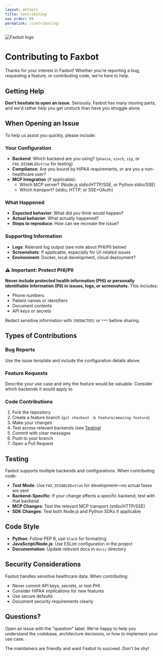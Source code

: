 ```yaml
---
layout: default
title: Contributing
nav_order: 99
permalink: /contributing/
---
```


<div class="home-hero">
  <img src="{{ site.baseurl }}/docs/assets/images/faxbot_full_logo.png" alt="Faxbot logo" />
</div>

# Contributing to Faxbot

Thanks for your interest in Faxbot! Whether you're reporting a bug, requesting a feature, or contributing code, we're here to help.

## Getting Help

**Don't hesitate to open an issue.** Seriously. Faxbot has many moving parts, and we'd rather help you get unstuck than have you struggle alone.

## When Opening an Issue

To help us assist you quickly, please include:

### Your Configuration
- **Backend**: Which backend are you using? (`phaxio`, `sinch`, `sip`, or `FAX_DISABLED=true` for testing)
- **Compliance**: Are you bound by HIPAA requirements, or are you a non-healthcare user?
- **MCP Integration** (if applicable):
  - Which MCP server? (Node.js stdio/HTTP/SSE, or Python stdio/SSE)
  - Which transport? (stdio, HTTP, or SSE+OAuth)

### What Happened
- **Expected behavior**: What did you think would happen?
- **Actual behavior**: What actually happened?
- **Steps to reproduce**: How can we recreate the issue?

### Supporting Information
- **Logs**: Relevant log output (see note about PHI/PII below)
- **Screenshots**: If applicable, especially for UI-related issues
- **Environment**: Docker, local development, cloud deployment?

### ⚠️ Important: Protect PHI/PII
**Never include protected health information (PHI) or personally identifiable information (PII) in issues, logs, or screenshots.** This includes:
- Phone numbers
- Patient names or identifiers  
- Document contents
- API keys or secrets

Redact sensitive information with `[REDACTED]` or `***` before sharing.

## Types of Contributions

### Bug Reports
Use the issue template and include the configuration details above.

### Feature Requests  
Describe your use case and why the feature would be valuable. Consider which backends it would apply to.

### Code Contributions
1. Fork the repository
2. Create a feature branch (`git checkout -b feature/amazing-feature`)
3. Make your changes
4. Test across relevant backends (see [Testing](#testing))
5. Commit with clear messages
6. Push to your branch
7. Open a Pull Request

## Testing

Faxbot supports multiple backends and configurations. When contributing code:

- **Test Mode**: Use `FAX_DISABLED=true` for development—no actual faxes are sent
- **Backend-Specific**: If your change affects a specific backend, test with that backend
- **MCP Changes**: Test the relevant MCP transport (stdio/HTTP/SSE)
- **SDK Changes**: Test both Node.js and Python SDKs if applicable

## Code Style

- **Python**: Follow PEP 8, use `black` for formatting
- **JavaScript/Node.js**: Use ESLint configuration in the project
- **Documentation**: Update relevant docs in `docs/` directory

## Security Considerations

Faxbot handles sensitive healthcare data. When contributing:

- Never commit API keys, secrets, or test PHI
- Consider HIPAA implications for new features
- Use secure defaults
- Document security requirements clearly

## Questions?

Open an issue with the "question" label. We're happy to help you understand the codebase, architecture decisions, or how to implement your use case.

The maintainers are friendly and want Faxbot to succeed. Don't be shy!